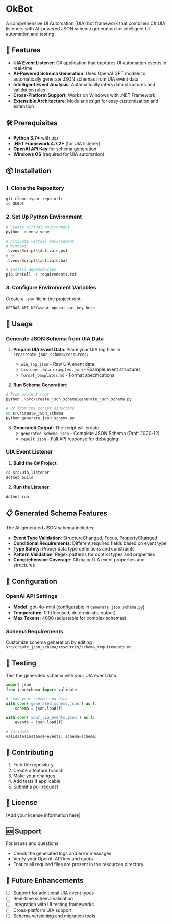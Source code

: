 # OkBot

A comprehensive UI Automation (UIA) bot framework that combines C# UIA listeners with AI-powered JSON schema generation for intelligent UI automation and testing.

## 🚀 Features

- **UIA Event Listener**: C# application that captures UI automation events in real-time
- **AI-Powered Schema Generation**: Uses OpenAI GPT models to automatically generate JSON schemas from UIA event data
- **Intelligent Event Analysis**: Automatically infers data structures and validation rules
- **Cross-Platform Support**: Works on Windows with .NET Framework
- **Extensible Architecture**: Modular design for easy customization and extension

## 🛠️ Prerequisites

- **Python 3.7+** with pip
- **.NET Framework 4.7.2+** (for UIA listener)
- **OpenAI API Key** for schema generation
- **Windows OS** (required for UIA automation)

## 📦 Installation

### 1. Clone the Repository
```bash
git clone <your-repo-url>
cd OkBot
```

### 2. Set Up Python Environment
```bash
# Create virtual environment
python -m venv venv

# Activate virtual environment
# Windows:
.\venv\Scripts\Activate.ps1
# or
.\venv\Scripts\activate.bat

# Install dependencies
pip install -r requirements.txt
```

### 3. Configure Environment Variables
Create a `.env` file in the project root:
```env
OPENAI_API_KEY=your_openai_api_key_here
```

## 🚀 Usage

### Generate JSON Schema from UIA Data

1. **Prepare UIA Event Data**: Place your UIA log files in `src/create_json_schema/resources/`
   - `uia_log.json` - Raw UIA event data
   - `listener_data_examples.json` - Example event structures
   - `format_templates.md` - Format specifications

2. **Run Schema Generation**:
```bash
# From project root
python .\src\create_json_schema\generate_json_schema.py

# Or from the script directory
cd src/create_json_schema
python generate_json_schema.py
```

3. **Generated Output**: The script will create:
   - `generated_schema.json` - Complete JSON Schema (Draft 2020-12)
   - `result.json` - Full API response for debugging

### UIA Event Listener

1. **Build the C# Project**:
```bash
cd src/uia_listener
dotnet build
```

2. **Run the Listener**:
```bash
dotnet run
```

## 📋 Generated Schema Features

The AI-generated JSON schema includes:

- **Event Type Validation**: StructureChanged, Focus, PropertyChanged
- **Conditional Requirements**: Different required fields based on event type
- **Type Safety**: Proper data type definitions and constraints
- **Pattern Validation**: Regex patterns for control types and properties
- **Comprehensive Coverage**: All major UIA event properties and structures

## 🔧 Configuration

### OpenAI API Settings
- **Model**: gpt-4o-mini (configurable in `generate_json_schema.py`)
- **Temperature**: 0.1 (focused, deterministic output)
- **Max Tokens**: 4000 (adjustable for complex schemas)

### Schema Requirements
Customize schema generation by editing `src/create_json_schema/resources/schema_requirements.md`

## 🧪 Testing

Test the generated schema with your UIA event data:
```python
import json
from jsonschema import validate 

# Load your schema and data
with open('generated_schema.json') as f:
    schema = json.load(f)

with open('your_uia_events.json') as f:
    events = json.load(f)

# Validate
validate(instance=events, schema=schema)
```

## 🤝 Contributing

1. Fork the repository
2. Create a feature branch
3. Make your changes
4. Add tests if applicable
5. Submit a pull request

## 📝 License

[Add your license information here]

## 🆘 Support

For issues and questions:
- Check the generated logs and error messages
- Verify your OpenAI API key and quota
- Ensure all required files are present in the resources directory

## 🔮 Future Enhancements

- [ ] Support for additional UIA event types
- [ ] Real-time schema validation
- [ ] Integration with UI testing frameworks
- [ ] Cross-platform UIA support
- [ ] Schema versioning and migration tools
